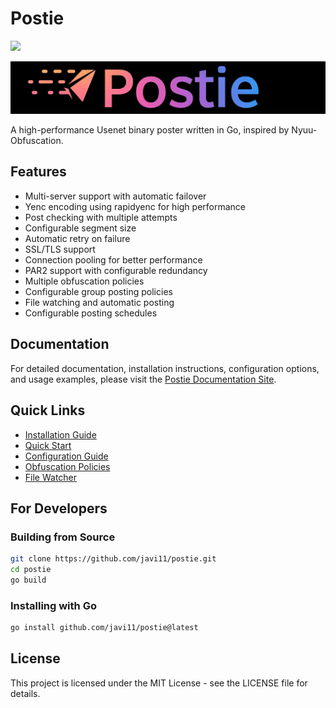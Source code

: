 # Postie

<a href="https://www.buymeacoffee.com/qbt52hh7sjd"><img src="https://img.buymeacoffee.com/button-api/?text=Buy me a coffee&emoji=☕&slug=qbt52hh7sjd&button_colour=FFDD00&font_colour=000000&font_family=Comic&outline_colour=000000&coffee_colour=ffffff" /></a>

![logo](./docs/static/img/full_logo.jpeg)

A high-performance Usenet binary poster written in Go, inspired by Nyuu-Obfuscation.

## Features

- Multi-server support with automatic failover
- Yenc encoding using rapidyenc for high performance
- Post checking with multiple attempts
- Configurable segment size
- Automatic retry on failure
- SSL/TLS support
- Connection pooling for better performance
- PAR2 support with configurable redundancy
- Multiple obfuscation policies
- Configurable group posting policies
- File watching and automatic posting
- Configurable posting schedules

## Documentation

For detailed documentation, installation instructions, configuration options, and usage examples, please visit the [Postie Documentation Site](https://postie.nzbtools.top).

## Quick Links

- [Installation Guide](https://javi11.github.io/postie/docs/installation)
- [Quick Start](https://javi11.github.io/postie/docs/quick-start)
- [Configuration Guide](https://javi11.github.io/postie/docs/configuration)
- [Obfuscation Policies](https://javi11.github.io/postie/docs/obfuscation)
- [File Watcher](https://javi11.github.io/postie/docs/watcher)

## For Developers

### Building from Source

```bash
git clone https://github.com/javi11/postie.git
cd postie
go build
```

### Installing with Go

```bash
go install github.com/javi11/postie@latest
```

## License

This project is licensed under the MIT License - see the LICENSE file for details.
